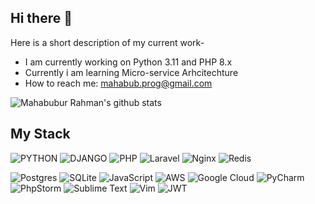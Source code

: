 ## Hi there 👋 
Here is a short description of my current work-

- I am currently working on Python 3.11 and PHP 8.x
- Currently i am learning Micro-service Arhcitechture
- How to reach me: mahabub.prog@gmail.com


![Mahabubur Rahman's github stats](https://github-readme-stats.vercel.app/api?username=engrmahabub&show_icons=true&theme=vision-friendly-dark)


## My Stack
![PYTHON](https://img.shields.io/badge/python-FFBF00.svg?style=for-the-badge&logo=python&logoColor=#E4D00A)
![DJANGO](https://img.shields.io/badge/django-355E3B.svg?style=for-the-badge&logo=django&white)
![PHP](https://img.shields.io/badge/php-%23777BB4.svg?style=for-the-badge&logo=php&logoColor=white)
![Laravel](https://img.shields.io/badge/laravel-%23FF2D20.svg?style=for-the-badge&logo=laravel&logoColor=white)
![Nginx](https://img.shields.io/badge/nginx-%23009639.svg?style=for-the-badge&logo=nginx&logoColor=white)
![Redis](https://img.shields.io/badge/redis-%23DD0031.svg?style=for-the-badge&logo=redis&logoColor=white)

![Postgres](https://img.shields.io/badge/postgres-%23316192.svg?style=for-the-badge&logo=postgresql&logoColor=white)
![SQLite](https://img.shields.io/badge/sqlite-%2307405e.svg?style=for-the-badge&logo=sqlite&logoColor=white)
![JavaScript](https://img.shields.io/badge/javascript-%23323330.svg?style=for-the-badge&logo=javascript&logoColor=%23F7DF1E)
![AWS](https://img.shields.io/badge/AWS-%23FF9900.svg?style=for-the-badge&logo=amazon-aws&logoColor=white)
![Google Cloud](https://img.shields.io/badge/GoogleCloud-%234285F4.svg?style=for-the-badge&logo=google-cloud&logoColor=white)
![PyCharm](https://img.shields.io/badge/pycharm-%23009639?style=for-the-badge&logo=pycharm&logoColor=black&color=Malachite&labelColor=green)
![PhpStorm](https://img.shields.io/badge/phpstorm-143?style=for-the-badge&logo=phpstorm&logoColor=black&color=black&labelColor=darkorchid)
![Sublime Text](https://img.shields.io/badge/sublime_text-%23575757.svg?style=for-the-badge&logo=sublime-text&logoColor=important)
![Vim](https://img.shields.io/badge/VIM-%2311AB00.svg?style=for-the-badge&logo=vim&logoColor=white)
![JWT](https://img.shields.io/badge/JWT-black?style=for-the-badge&logo=JSON%20web%20tokens)
<!--
![](https://img.shields.io/badge/Code-MongoDB-informational?style=flat&logo=MongoDB&logoColor=white&color=4AB197)
![](https://img.shields.io/badge/Code-MySQL-informational?style=flat&logo=MySQL&logoColor=white&color=4AB197)
--->
<!--
- 👋 Hi, I’m @engrmahabub
- 👀 I’m interested in ...
- 🌱 I’m currently learning ...
- 💞️ I’m looking to collaborate on ...
- 📫 How to reach me ...
--->
<!---
engrmahabub/engrmahabub is a ✨ special ✨ repository because its `README.md` (this file) appears on your GitHub profile.
You can click the Preview link to take a look at your changes.
--->
